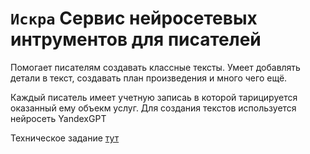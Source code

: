 # `Искра` Сервис нейросетевых интрументов для писателей

Помогает писателям создавать классные тексты. Умеет добавлять детали в текст, создавать план произведения и много чего ещё.

Каждый писатель имеет учетную записаь в которой тарицируется оказанный ему объекм услуг. Для создания текстов используется нейросеть YandexGPT

Техническое задание [тут](./TASK.md)
